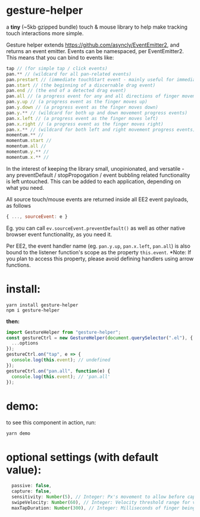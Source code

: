 # gesture-helper

a **tiny** (~5kb gzipped bundle) touch & mouse library to help make tracking touch interactions more simple.

Gesture helper extends https://github.com/asyncly/EventEmitter2, and returns an event emitter.
Events can be namespaced, per EventEmitter2. This means that you can bind to events like:

```javascript
tap // (for simple tap / click events)
pan.** // (wildcard for all pan-related events)
pan.prestart // (immediate touchStart event - mainly useful for immediately blocking browser behaviour)
pan.start // (the beginning of a discernable drag event)
pan.end // (the end of a detected drag event)
pan.all // (a progress event for any and all directions of finger movement)
pan.y.up // (a progress event as the finger moves up)
pan.y.down // (a progress event as the finger moves down)
pan.y.** // (wildcard for both up and down movement progress events)
pan.x.left // (a progress event as the finger moves left)
pan.x.right // (a progress event as the finger moves right)
pan.x.** // (wildcard for both left and right movement progress events)
momentum.** //
momentum.start //
momentum.all //
momentum.y.** //
momentum.x.** //
```

In the interest of keeping the library small, unopinionated, and versatile - any preventDefault / stopPropogation / event bubbling related functionality is left untouched. This can be added to each application, depending on what you need.

All source touch/mouse events are returned inside all EE2 event payloads, as follows

```javascript
{ ..., sourceEvent: e }
```

Eg. you can call `ev.sourceEvent.preventDefault()` as well as other native browser event functionality, as you need it.

Per EE2, the event handler name (eg. `pan.y.up`, `pan.x.left`, `pan.all`) is also bound to the listener function's scope as the property `this.event`.
\*Note: If you plan to access this property, please avoid defining handlers using arrow functions.

# install:

```
yarn install gesture-helper
npm i gesture-helper
```

**then:**

```javascript
import GestureHelper from "gesture-helper";
const gestureCtrl = new GestureHelper(document.querySelector(".el"), {
  ...options
});
gestureCtrl.on("tap", e => {
  console.log(this.event); // undefined
});
gestureCtrl.on("pan.all", function(e) {
  console.log(this.event); // 'pan.all'
});
```

# demo:

to see this component in action, run:

```
yarn demo
```

# optional settings (with default value):

```javascript
  passive: false,
  capture: false,
  sensitivity: Number(5), // Integer: Px's movement to allow before capturing pan event
  swipeVelocity: Number(60), // Integer: Velocity threshold range for varied swipe detection
  maxTapDuration: Number(300), // Integer: Milliseconds of finger being on the screen before a tap event is ignored
```
